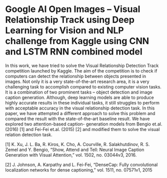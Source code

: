 # Google AI Open Images – Visual Relationship Track using Deep Learning for Vision and NLP challenge from Kaggle using CNN and LSTM RNN combined model

In this work, we have tried to solve the Visual Relationship Detection Track competition launched by Kaggle. The aim of the
competition is to check if computers can detect the relationship between objects presented in images. Not only it is a very state-of-the-art research area, it is a very challenging task to accomplish compared to existing computer vision tasks. It is a combination of two prominent tasks – object detection and image caption generation.
Although, deep learning models are able to
produce highly accurate results in these
individual tasks, it still struggles to perform
with acceptable accuracy in the visual
relationship detection task. In this paper, we
have attempted a different approach to solve
this problem and compared the result with the
state-of-the-art baseline result. We have explored two attention-based caption-
generation models from Bengio et.al. (2016) [1] and Fei-Fei et.al. (2015) [2] and modified
them to solve the visual relation detection task.

[1] K. Xu, J. L. Ba, R. Kiros, K. Cho, A.
Courville, R. Salakhutdinov, R. S.
Zemel and Y. Bengio, “Show, Attend
and Tell: Neural Image Caption
Generation with Visual Attention,” vol.
1502, no. 03044v3, 2016.

[2] J. Johnson, A. Karpathy and L. Fei-Fei,
“DenseCap: Fully convolutional
localization networks for dense
captioning,” vol. 1511, no. 07571v1, 2015
